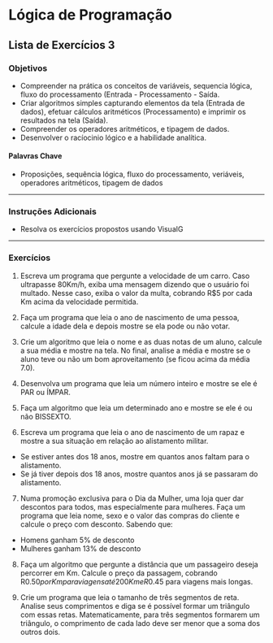 # Lógica de Programação 
## Lista de Exercícios 3 
### Objetivos
- Compreender na prática os conceitos de variáveis, sequencia lógica, fluxo do processamento (Entrada - Processamento - Saída. 
- Criar algoritmos simples capturando elementos da tela (Entrada de dados), efetuar cálculos aritméticos (Processamento) e imprimir os resultados na tela (Saída). 
- Compreender os operadores aritméticos, e tipagem de dados.   
- Desenvolver o racíocinio lógico e a habilidade analítica. 
#### Palavras Chave  
- Proposições, sequência lógica, fluxo do processamento, veriáveis, operadores aritméticos, tipagem de dados

---
### Instruções Adicionais 
- Resolva os exercícios propostos usando VisualG 

--- 
### Exercícios 
1. Escreva um programa que pergunte a velocidade de um carro. Caso ultrapasse 80Km/h, exiba uma mensagem dizendo que o usuário foi multado. Nesse caso, exiba o valor da multa, cobrando R$5 por cada Km acima da velocidade permitida.

2. Faça um programa que leia o ano de nascimento de uma pessoa, calcule a idade dela e depois mostre se ela pode ou não votar.


3. Crie um algoritmo que leia o nome e as duas notas de um aluno, calcule a sua média e mostre na tela. No final, analise a média e mostre se o aluno teve ou não um bom aproveitamento (se ficou acima da média 7.0).


4. Desenvolva um programa que leia um número inteiro e mostre se ele é PAR ou ÍMPAR.


5. Faça um algoritmo que leia um determinado ano e mostre se ele é ou não BISSEXTO. 


6. Escreva um programa que leia o ano de nascimento de um rapaz e mostre a sua situação em relação ao alistamento militar.
- Se estiver antes dos 18 anos, mostre em quantos anos faltam para o alistamento.
- Se já tiver depois dos 18 anos, mostre quantos anos já se passaram do alistamento.


7. Numa promoção exclusiva para o Dia da Mulher, uma loja quer dar descontos para todos, mas especialmente para mulheres. Faça um programa que leia nome, sexo e o valor das compras do cliente e calcule o preço com desconto. Sabendo que:

- Homens ganham 5% de desconto
- Mulheres ganham 13% de desconto


8. Faça um algoritmo que pergunte a distância que um passageiro deseja percorrer em Km. Calcule o preço da passagem, cobrando R$0.50 por Km para viagens até 200Km e R$0.45 para viagens mais longas.


9. Crie um programa que leia o tamanho de três segmentos de reta.
Analise seus comprimentos e diga se é possível formar um triângulo com essas retas. Matematicamente, para três segmentos formarem um triângulo, o comprimento de cada lado deve ser menor que a soma dos outros dois.


